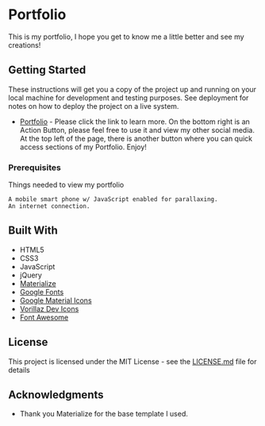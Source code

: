 # Portfolio

This is my portfolio, I hope you get to know me a little better and see my creations!

## Getting Started

These instructions will get you a copy of the project up and running on your local machine for development and testing purposes. See deployment for notes on how to deploy the project on a live system.

-   [Portfolio](https://tgheadle1371.github.io/thomasPortfolio/) - Please click the link to learn more.
    On the bottom right is an Action Button, please feel free to use it and view my other social media.
    At the top left of the page, there is another button where you can quick access sections of my Portfolio.
    Enjoy!

### Prerequisites

Things needed to view my portfolio

```
A mobile smart phone w/ JavaScript enabled for parallaxing.
An internet connection.

```

## Built With

-   HTML5
-   CSS3
-   JavaScript
-   jQuery
-   [Materialize](https://materializecss.com/)
-   [Google Fonts](https://fonts.google.com/)
-   [Google Material Icons](https://material.io/tools/icons/?style=baseline/)
-   [Vorillaz Dev Icons](http://vorillaz.github.io/devicons/#/cheat/)
-   [Font Awesome](https://fontawesome.com/icons?d=gallery/)

## License

This project is licensed under the MIT License - see the [LICENSE.md](/LICENSE) file for details

## Acknowledgments

-   Thank you Materialize for the base template I used.
